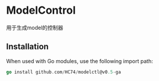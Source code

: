 # ModelControl
用于生成model的控制器
## Installation

When used with Go modules, use the following import path:
```go
go install github.com/HC74/modelctl@v0.5-ga
```
